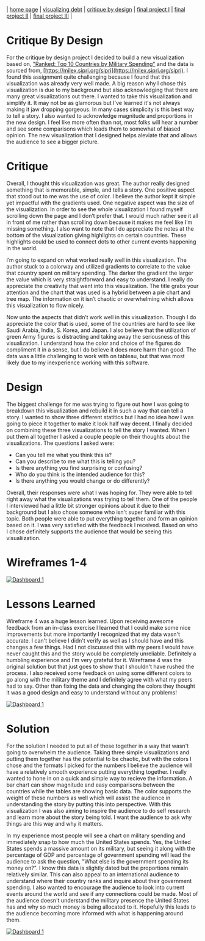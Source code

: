 | [home page](README.md) | [visualizing debt](visualizing-government-debt.md) | [critique by design](critique-by-design.md) | [final project I](finalproject1.md) | [final project II](final-project-part-two) | [final project III](final-project-part-three.md) |

# Critique By Design
For the critique by design project I decided to build a new visualization based on, ["Ranked: Top 10 Countries by Military Spending"](https://www.visualcapitalist.com/ranked-top-10-countries-by-military-spending/) and the data is sourced from, [https://milex.sipri.org/sipri](https://milex.sipri.org/sipri). I found this assignment quite challenging because I found that this visualization was already very well made. A big reason why I chose this visualization is due to my background but also acknowledging that there are many great visualizations out there. I wanted to take this visualization and simplify it. It may not be as glamorous but I've learned it's not always making it jaw dropping gorgeous. In many cases simplicity is this best way to tell a story. I also wanted to acknowledge magnitude and proportions in the new design. I feel like more often than not, most folks will hear a number and see some comparisons which leads them to somewhat of biased opinion. The new visualization that I designed helps aleviate that and allows the audience to see a bigger picture.  

# Critique 
Overall, I thought this visualization was great. The author really designed something that is memorable, simple, and tells a story. One positive aspect that stood out to me was the use of color. I believe the author kept it simple yet impactful with the gradients used. One negative aspect was the size of the visualization. In order to see the whole visualization I found myself scrolling down the page and I don’t prefer that. I would much rather see it all in front of me rather than scrolling down because it makes me feel like I’m missing something. I also want to note that I do appreciate the notes at the bottom of the visualization giving highlights on certain countries. These highlights could be used to connect dots to other current events happening in the world. 

I’m going to expand on what worked really well in this visualization. The author stuck to a colorway and utilized gradients to correlate to the value that country spent on military spending. The darker the gradient the larger the value which is very straightforward and easy to understand. I really do appreciate the creativity that went into this visualization. The title grabs your attention and the chart that was used is a hybrid between a pie chart and tree map. The information on it isn’t chaotic or overwhelming which allows this visualization to flow nicely. 

Now unto the aspects that didn’t work well in this visualization. Though I do appreciate the color that is used, some of the countries are hard to see like Saudi Arabia, India, S. Korea, and Japan. I also believe that the utilization of green Army figures is distracting and taking away the seriousness of this visualization. I understand how the color and choice of the figures do compliment it in a sense, but I do believe it does more harm than good. The data was a little challenging to work with on tableau, but that was most likely due to my inexperience working with this software. 

# Design 
The biggest challenge for me was trying to figure out how I was going to breakdown this visualization and rebuild it in such a way that can tell a story. I wanted to show three different statitics but I had no idea how I was going to piece it together to make it look half way decent. I finally decided on combining these three visualizations to tell the story I wanted. When I put them all together I asked a couple people on their thoughts about the visualizations. The questions I asked were: 
- Can you tell me what you think this is?
- Can you describe to me what this is telling you?
- Is there anything you find surprising or confusing?
- Who do you think is the intended audience for this?
- Is there anything you would change or do differently?
  
Overall, their responses were what I was hoping for. They were able to tell right away what the visualizations was trying to tell them. One of the people I interviewed had a little bit stronger opinions about it due to their background but I also chose someone who isn't super familiar with this topic. Both people were able to put everything together and form an opinion based on it. I was very satisfied with the feedback I received. Based on who I chose definitely supports the audience that would be seeing this visualiization. 

# Wireframes 1-4 
<div class='tableauPlaceholder' id='viz1707072772493' style='position: relative'><noscript><a href='#'><img alt='Dashboard 1 ' src='https:&#47;&#47;public.tableau.com&#47;static&#47;images&#47;Ho&#47;Homework34_17067254216230&#47;Dashboard1&#47;1_rss.png' style='border: none' /></a></noscript><object class='tableauViz'  style='display:none;'><param name='host_url' value='https%3A%2F%2Fpublic.tableau.com%2F' /> <param name='embed_code_version' value='3' /> <param name='site_root' value='' /><param name='name' value='Homework34_17067254216230&#47;Dashboard1' /><param name='tabs' value='no' /><param name='toolbar' value='yes' /><param name='static_image' value='https:&#47;&#47;public.tableau.com&#47;static&#47;images&#47;Ho&#47;Homework34_17067254216230&#47;Dashboard1&#47;1.png' /> <param name='animate_transition' value='yes' /><param name='display_static_image' value='yes' /><param name='display_spinner' value='yes' /><param name='display_overlay' value='yes' /><param name='display_count' value='yes' /><param name='language' value='en-US' /><param name='filter' value='publish=yes' /></object></div>
<script type='text/javascript'>                    
var divElement = document.getElementById('viz1707072772493');                    
var vizElement = divElement.getElementsByTagName('object')[0];                    
if ( divElement.offsetWidth > 800 ) { vizElement.style.width='1000px';vizElement.style.height='827px';} 
else if ( divElement.offsetWidth > 500 ) { vizElement.style.width='1000px';vizElement.style.height='827px';} 
else { vizElement.style.width='100%';vizElement.style.height='927px';}                     
var scriptElement = document.createElement('script');                    
scriptElement.src = 'https://public.tableau.com/javascripts/api/viz_v1.js';                    
vizElement.parentNode.insertBefore(scriptElement, vizElement);                
</script>

# Lessons Learned
Wireframe 4 was a huge lesson learned. Upon receiving awesome feedback from an in-class exercise I learned that I could make some nice improvements but more importantly I recognized that my data wasn't accurate. I can't believe I didn't verify as well as I should have and this changes a few things. Had I not discussed this with my peers I would have never caught this and the story would be completely unreliable. Definitely a humbling experience and I'm very grateful for it. Wireframe 4 was the original solution but that just goes to show that I shouldn't have rushed the process. I also received some feedback on using some different colors to go along with the military theme and I definitely agree with what my peers had to say. Other than fixing the data and changing the colors they thought it was a good design and easy to understand without any problems! 

<div class='tableauPlaceholder' id='viz1707181708434' style='position: relative'><noscript><a href='#'><img alt='Dashboard 1 ' src='https:&#47;&#47;public.tableau.com&#47;static&#47;images&#47;Ho&#47;Homework34Solution&#47;Dashboard1&#47;1_rss.png' style='border: none' /></a></noscript><object class='tableauViz'  style='display:none;'><param name='host_url' value='https%3A%2F%2Fpublic.tableau.com%2F' /> <param name='embed_code_version' value='3' /> <param name='site_root' value='' /><param name='name' value='Homework34Solution&#47;Dashboard1' /><param name='tabs' value='no' /><param name='toolbar' value='yes' /><param name='static_image' value='https:&#47;&#47;public.tableau.com&#47;static&#47;images&#47;Ho&#47;Homework34Solution&#47;Dashboard1&#47;1.png' /> <param name='animate_transition' value='yes' /><param name='display_static_image' value='yes' /><param name='display_spinner' value='yes' /><param name='display_overlay' value='yes' /><param name='display_count' value='yes' /><param name='language' value='en-US' /><param name='filter' value='publish=yes' /></object></div>
<script type='text/javascript'>
var divElement = document.getElementById('viz1707181708434');
var vizElement = divElement.getElementsByTagName('object')[0];                   
if ( divElement.offsetWidth > 800 ) { vizElement.style.width='1000px';vizElement.style.height='827px';} 
else if ( divElement.offsetWidth > 500 ) { vizElement.style.width='1000px';vizElement.style.height='827px';} 
else { vizElement.style.width='100%';vizElement.style.height='927px';}                     
var scriptElement = document.createElement('script');                    
scriptElement.src = 'https://public.tableau.com/javascripts/api/viz_v1.js';                    
  vizElement.parentNode.insertBefore(scriptElement, vizElement);                
</script>

# Solution
For the solution I needed to put all of these together in a way that wasn't going to overwhelm the audience. Taking three simple visualizations and putting them together has the potential to be chaotic, but with the colors I chose and the formats I picked for the numbers I believe the audience will have a relatively smooth experience putting everything together. I really wanted to hone in on a quick and simple way to recieve the information. A bar chart can show magnitude and easy comparisons between the countries while the tables are showing basic data. The color supports the weight of these numbers as well which will assist the audience in understanding the story by putting this into perspective. With this visualization I was also aiming to inspire the audience to do self research and learn more about the story being told. I want the audience to ask why things are this way and why it matters. 

In my experience most people will see a chart on military spending and immediately snap to how much the United States spends. Yes, the United States spends a massive amount on its military, but seeing it along with the percentage of GDP and percentage of government spending will lead the audience to ask the question, "What else is the government spending its money on?". I know this data is slightly dated but the proportions remain relatively similar. This can also appeal to an international audience to understand where their country ranks and inquire about their government spending. I also wanted to encourage the audience to look into current events around the world and see if any connections could be made. Most of the audience doesn't understand the military presence the United States has and why so much money is being allocated to it. Hopefully this leads to the audience becoming more informed with what is happening around them.  

<div class='tableauPlaceholder' id='viz1707183494796' style='position: relative'><noscript><a href='#'><img alt='Dashboard 1 ' src='https:&#47;&#47;public.tableau.com&#47;static&#47;images&#47;Ho&#47;Homework34Final&#47;Dashboard1&#47;1_rss.png' style='border: none' /></a></noscript><object class='tableauViz'  style='display:none;'><param name='host_url' value='https%3A%2F%2Fpublic.tableau.com%2F' /> <param name='embed_code_version' value='3' /> <param name='site_root' value='' /><param name='name' value='Homework34Final&#47;Dashboard1' /><param name='tabs' value='no' /><param name='toolbar' value='yes' /><param name='static_image' value='https:&#47;&#47;public.tableau.com&#47;static&#47;images&#47;Ho&#47;Homework34Final&#47;Dashboard1&#47;1.png' /> <param name='animate_transition' value='yes' /><param name='display_static_image' value='yes' /><param name='display_spinner' value='yes' /><param name='display_overlay' value='yes' /><param name='display_count' value='yes' /><param name='language' value='en-US' /><param name='filter' value='publish=yes' /></object></div> 
<script type='text/javascript'>                    
var divElement = document.getElementById('viz1707183494796');                    
var vizElement = divElement.getElementsByTagName('object')[0];                    
if ( divElement.offsetWidth > 800 ) { vizElement.style.width='1000px';vizElement.style.height='827px';} 
else if ( divElement.offsetWidth > 500 ) { vizElement.style.width='1000px';vizElement.style.height='827px';} 
else { vizElement.style.width='100%';vizElement.style.height='927px';}                     
var scriptElement = document.createElement('script');                    
scriptElement.src = 'https://public.tableau.com/javascripts/api/viz_v1.js';                   
vizElement.parentNode.insertBefore(scriptElement, vizElement);                
</script>
